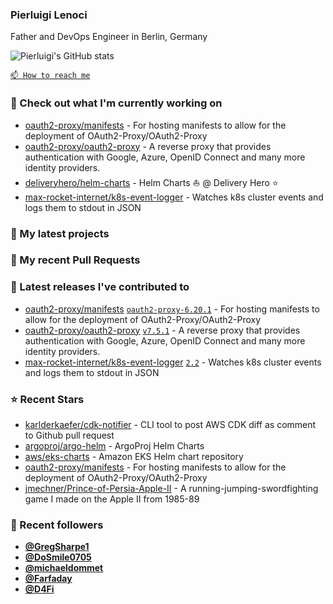 ### Pierluigi Lenoci

Father and DevOps Engineer in Berlin, Germany

![Pierluigi's GitHub stats](https://github-readme-stats.vercel.app/api?username=pierluigilenoci&show=reviews,discussions_started,discussions_answered,prs_merged,prs_merged_percentage&show_icons=true&theme=trasparent&cache_seconds=86400)

[`📫 How to reach me`](https://about.me/pierluigi.lenoci)

### 👷 Check out what I'm currently working on

- [oauth2-proxy/manifests](https://github.com/oauth2-proxy/manifests) - For hosting manifests to allow for the deployment of OAuth2-Proxy/OAuth2-Proxy
- [oauth2-proxy/oauth2-proxy](https://github.com/oauth2-proxy/oauth2-proxy) - A reverse proxy that provides authentication with Google, Azure, OpenID Connect and many more identity providers.
- [deliveryhero/helm-charts](https://github.com/deliveryhero/helm-charts) - Helm Charts ⛵ @ Delivery Hero ⭐
- [max-rocket-internet/k8s-event-logger](https://github.com/max-rocket-internet/k8s-event-logger) - Watches k8s cluster events and logs them to stdout in JSON

### 🌱 My latest projects


### 🔨 My recent Pull Requests


### 🔭 Latest releases I've contributed to

- [oauth2-proxy/manifests](https://github.com/oauth2-proxy/manifests) [`oauth2-proxy-6.20.1`](https://github.com/oauth2-proxy/manifests/releases/tag/oauth2-proxy-6.20.1) - For hosting manifests to allow for the deployment of OAuth2-Proxy/OAuth2-Proxy
- [oauth2-proxy/oauth2-proxy](https://github.com/oauth2-proxy/oauth2-proxy) [`v7.5.1`](https://github.com/oauth2-proxy/oauth2-proxy/releases/tag/v7.5.1) - A reverse proxy that provides authentication with Google, Azure, OpenID Connect and many more identity providers.
- [max-rocket-internet/k8s-event-logger](https://github.com/max-rocket-internet/k8s-event-logger) [`2.2`](https://github.com/max-rocket-internet/k8s-event-logger/releases/tag/2.2) - Watches k8s cluster events and logs them to stdout in JSON

### ⭐ Recent Stars

- [karlderkaefer/cdk-notifier](https://github.com/karlderkaefer/cdk-notifier) - CLI tool to post AWS CDK diff as comment to Github pull request
- [argoproj/argo-helm](https://github.com/argoproj/argo-helm) - ArgoProj Helm Charts
- [aws/eks-charts](https://github.com/aws/eks-charts) - Amazon EKS Helm chart repository
- [oauth2-proxy/manifests](https://github.com/oauth2-proxy/manifests) - For hosting manifests to allow for the deployment of OAuth2-Proxy/OAuth2-Proxy
- [jmechner/Prince-of-Persia-Apple-II](https://github.com/jmechner/Prince-of-Persia-Apple-II) - A running-jumping-swordfighting game I made on the Apple II from 1985-89

### 💖 Recent followers

- [**@GregSharpe1**](https://github.com/GregSharpe1)
- [**@DoSmile0705**](https://github.com/DoSmile0705)
- [**@michaeldommet**](https://github.com/michaeldommet)
- [**@Farfaday**](https://github.com/Farfaday)
- [**@D4Fi**](https://github.com/D4Fi)
